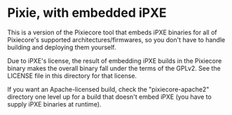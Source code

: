 # Pixie, with embedded iPXE

This is a version of the Pixiecore tool that embeds iPXE binaries for
all of Pixiecore's supported architectures/firmwares, so you don't
have to handle building and deploying them yourself.

Due to iPXE's license, the result of embedding iPXE builds in the
Pixiecore binary makes the overall binary fall under the terms of the
GPLv2. See the LICENSE file in this directory for that license.

If you want an Apache-licensed build, check the "pixiecore-apache2"
directory one level up for a build that doesn't embed iPXE (you have
to supply iPXE binaries at runtime).
